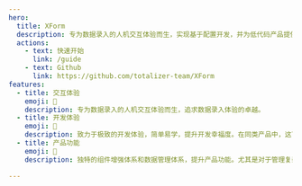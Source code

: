 ```yaml
---
hero:
  title: XForm
  description: 专为数据录入的人机交互体验而生，实现基于配置开发，并为低代码产品提供解决方案。
  actions:
    - text: 快速开始
      link: /guide
    - text: Github
      link: https://github.com/totalizer-team/XForm
features:
  - title: 交互体验
    emoji: 💎
    description: 专为数据录入的人机交互体验而生，追求数据录入体验的卓越。
  - title: 开发体验
    emoji: 🚀
    description: 致力于极致的开发体验，简单易学，提升开发幸福度。在同类产品中，这可能是你见过最简单易学的设计。
  - title: 产品功能
    emoji: 🌈
    description: 独特的组件增强体系和数据管理体系，提升产品功能。尤其是对于管理复杂数据的场景，显著提升系统健壮性和用户操作的精确性。

---
```



